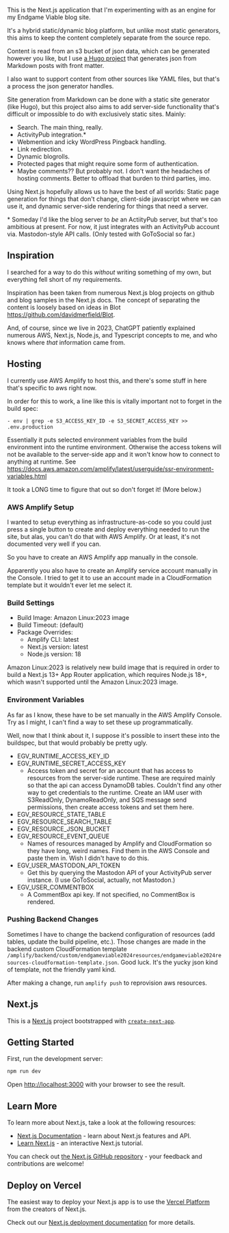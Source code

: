 This is the Next.js application that I'm experimenting with as an engine for my Endgame Viable blog site.

It's a hybrid static/dynamic blog platform, but unlike most static generators, this aims to keep the content completely separate from the source repo.

Content is read from an s3 bucket of json data, which can be generated however you like, but I use [a Hugo project](https://github.com/endgameviable/endgameviable-json) that generates json from Markdown posts with front matter.

I also want to support content from other sources like YAML files, but that's a process the json generator handles.

Site generation from Markdown can be done with a static site generator (like Hugo), but this project also aims to add server-side functionality that's difficult or impossible to do with exclusively static sites. Mainly:

- Search. The main thing, really.
- ActivityPub integration.\*
- Webmention and icky WordPress Pingback handling.
- Link redirection.
- Dynamic blogrolls.
- Protected pages that might require some form of authentication.
- Maybe comments?? But probably not. I don't want the headaches of hosting comments. Better to offload that burden to third parties, imo.

Using Next.js hopefully allows us to have the best of all worlds: Static page generation for things that don't change, client-side javascript where we can use it, and dynamic server-side rendering for things that need a server.

\* Someday I'd like the blog server to _be_ an ActiityPub server, but that's too ambitious at present. For now, it just integrates with an ActivityPub account via. Mastodon-style API calls. (Only tested with GoToSocial so far.)

## Inspiration

I searched for a way to do this _without_ writing something of my own, but everything fell short of my requirements.

Inspiration has been taken from numerous Next.js blog projects on github and blog samples in the Next.js docs. The concept of separating the content is loosely based on ideas in Blot https://github.com/davidmerfield/Blot.

And, of course, since we live in 2023, ChatGPT patiently explained numerous AWS, Next.js, Node.js, and Typescript concepts to me, and who knows where _that_ information came from.

## Hosting

I currently use AWS Amplify to host this, and there's some stuff in here that's specific to aws right now.

In order for this to work, a line like this is vitally important not to forget in the build spec:

```
- env | grep -e S3_ACCESS_KEY_ID -e S3_SECRET_ACCESS_KEY >> .env.production
```

Essentially it puts selected environment variables from the build environment into the runtime environment. Otherwise the access tokens will not be available to the server-side app and it won't know how to connect to anything at runtime. See https://docs.aws.amazon.com/amplify/latest/userguide/ssr-environment-variables.html

It took a LONG time to figure that out so don't forget it! (More below.)

### AWS Amplify Setup

I wanted to setup everything as infrastructure-as-code so you could just press a single button to create and deploy everything needed to run the site, but alas, you can't do that with AWS Amplify. Or at least, it's not documented very well if you can.

So you have to create an AWS Amplify app manually in the console.

Apparently you also have to create an Amplify service account manually in the Console. I tried to get it to use an account made in a CloudFormation template but it wouldn't ever let me select it.

### Build Settings

- Build Image: Amazon Linux:2023 image
- Build Timeout: (default)
- Package Overrides:
  - Amplify CLI: latest
  - Next.js version: latest
  - Node.js version: 18

Amazon Linux:2023 is relatively new build image that is required in order to build a Next.js 13+ App Router application, which requires Node.js 18+, which wasn't supported until the Amazon Linux:2023 image.

### Environment Variables

As far as I know, these have to be set manually in the AWS Amplify Console. Try as I might, I can't find a way to set these up programmatically.

Well, now that I think about it, I suppose it's possible to insert these into the buildspec, but that would probably be pretty ugly.

- EGV_RUNTIME_ACCESS_KEY_ID
- EGV_RUNTIME_SECRET_ACCESS_KEY
  - Access token and secret for an account that has access to resources from the server-side runtime. These are required mainly so that the api can access DynamoDB tables. Couldn't find any other way to get credentials to the runtime. Create an IAM user with S3ReadOnly, DynamoReadOnly, and SQS message send permissions, then create access tokens and set them here.
- EGV_RESOURCE_STATE_TABLE
- EGV_RESOURCE_SEARCH_TABLE
- EGV_RESOURCE_JSON_BUCKET
- EGV_RESOURCE_EVENT_QUEUE
  - Names of resources managed by Amplify and CloudFormation so they have long, weird names. Find them in the AWS Console and paste them in. Wish I didn't have to do this.
- EGV_USER_MASTODON_API_TOKEN
  - Get this by querying the Mastodon API of your ActivityPub server instance. (I use GoToSocial, actually, not Mastodon.)
- EGV_USER_COMMENTBOX
  - A CommentBox api key. If not specified, no CommentBox is rendered.

### Pushing Backend Changes

Sometimes I have to change the backend configuration of resources (add tables, update the build pipeline, etc.). Those changes are made in the backend custom CloudFormation template `/amplify/backend/custom/endgameviable2024resources/endgameviable2024resources-cloudformation-template.json`. Good luck. It's the yucky json kind of template, not the friendly yaml kind.

After making a change\, run `amplify push` to reprovision aws resources.




## Next.js

This is a [Next.js](https://nextjs.org/) project bootstrapped with [`create-next-app`](https://github.com/vercel/next.js/tree/canary/packages/create-next-app).

## Getting Started

First, run the development server:

```bash
npm run dev
```

Open [http://localhost:3000](http://localhost:3000) with your browser to see the result.

## Learn More

To learn more about Next.js, take a look at the following resources:

- [Next.js Documentation](https://nextjs.org/docs) - learn about Next.js features and API.
- [Learn Next.js](https://nextjs.org/learn) - an interactive Next.js tutorial.

You can check out [the Next.js GitHub repository](https://github.com/vercel/next.js/) - your feedback and contributions are welcome!

## Deploy on Vercel

The easiest way to deploy your Next.js app is to use the [Vercel Platform](https://vercel.com/new?utm_medium=default-template&filter=next.js&utm_source=create-next-app&utm_campaign=create-next-app-readme) from the creators of Next.js.

Check out our [Next.js deployment documentation](https://nextjs.org/docs/deployment) for more details.
